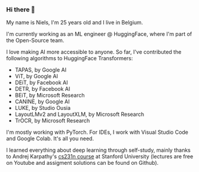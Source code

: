 ### Hi there 👋

My name is Niels, I'm 25 years old and I live in Belgium.

I'm currently working as an ML engineer @ HuggingFace, where I'm part of the Open-Source team.

I love making AI more accessible to anyone. So far, I've contributed the following algorithms to HuggingFace Transformers:
- TAPAS, by Google AI
- ViT, by Google AI
- DEiT, by Facebook AI
- DETR, by Facebook AI
- BEiT, by Microsoft Research
- CANINE, by Google AI
- LUKE, by Studio Ousia
- LayoutLMv2 and LayoutXLM, by Microsoft Research
- TrOCR, by Microsoft Research

I'm mostly working with PyTorch. For IDEs, I work with Visual Studio Code and Google Colab. It's all you need.

I learned everything about deep learning through self-study, mainly thanks to Andrej Karpathy's [cs231n course](http://cs231n.stanford.edu/) at Stanford University (lectures are free on Youtube and assigment solutions can be found on Github).
